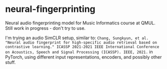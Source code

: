 # neural-fingerprinting
Neural audio fingerprinting model for Music Informatics course at QMUL. Still work in progress - don't try to use.

I'm trying an audio SimCLR setup, similar to:
```Chang, Sungkyun, et al. "Neural audio fingerprint for high-specific audio retrieval based on contrastive learning." ICASSP 2021-2021 IEEE International Conference on Acoustics, Speech and Signal Processing (ICASSP). IEEE, 2021.```
in PyTorch, using different input representations, encoders, and possibly other stuff.

